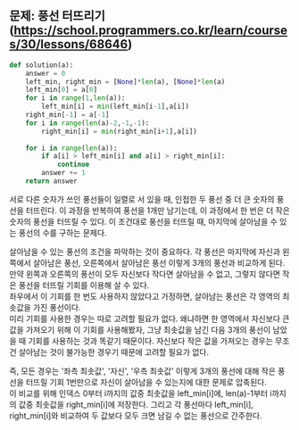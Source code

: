 ## 문제: 풍선 터뜨리기 (https://school.programmers.co.kr/learn/courses/30/lessons/68646)
```python
def solution(a):
    answer = 0
    left_min, right_min = [None]*len(a), [None]*len(a)
    left_min[0] = a[0]
    for i in range(1,len(a)):
        left_min[i] = min(left_min[i-1],a[i])
    right_min[-1] = a[-1]
    for i in range(len(a)-2,-1,-1):
        right_min[i] = min(right_min[i+1],a[i])
        
    for i in range(len(a)):
        if a[i] > left_min[i] and a[i] > right_min[i]:
            continue
        answer += 1
    return answer
```
서로 다른 숫자가 쓰인 풍선들이 일렬로 서 있을 때, 인접한 두 풍선 중 더 큰 숫자의 풍선을 터뜨린다. 이 과정을 반복하여 풍선을 1개만 남기는데, 이 과정에서 한 번은 더 작은 숫자의 풍선을 터뜨릴 수 있다. 이 조건대로 풍선을 터뜨릴 때, 마지막에 살아남을 수 있는 풍선의 수를 구하는 문제다.   

살아남을 수 있는 풍선의 조건을 파악하는 것이 중요하다. 각 풍선은 마지막에 자신과 왼쪽에서 살아남은 풍선, 오른쪽에서 살아남은 풍선 이렇게 3개의 풍선과 비교하게 된다. 만약 왼쪽과 오른쪽의 풍선이 모두 자신보다 작다면 살아남을 수 없고, 그렇지 않다면 작은 풍선을 터뜨릴 기회를 이용해 살 수 있다.   
좌우에서 이 기회를 한 번도 사용하지 않았다고 가정하면, 살아남는 풍선은 각 영역의 최솟값을 가진 풍선이다.   
미리 기회를 사용한 경우는 따로 고려할 필요가 없다. 왜냐하면 한 영역에서 자신보다 큰 값을 가져오기 위해 이 기회를 사용해봤자, 그냥 최솟값을 남긴 다음 3개의 풍선이 남았을 때 기회를 사용하는 것과 똑같기 때문이다. 자신보다 작은 값을 가져오는 경우는 무조건 살아남는 것이 불가능한 경우기 때문에 고려할 필요가 없다.   

즉, 모든 경우는 '좌측 최솟값', '자신', '우측 최솟값' 이렇게 3개의 풍선에 대해 작은 풍선을 터뜨릴 기회 1번만으로 자신이 살아남을 수 있는지에 대한 문제로 압축된다.   
이 비교를 위해 인덱스 0부터 i까지의 값중 최솟값을 left_min[i]에, len(a)-1부터 i까지의 값중 최솟값을 right_min[i]에 저장한다. 그리고 각 풍선마다 left_min[i], right_min[i]와 비교하여 두 값보다 모두 크면 남길 수 없는 풍선으로 간주한다.   
